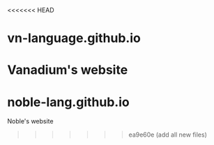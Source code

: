 <<<<<<< HEAD
# vn-language.github.io
Vanadium's website
=======
# noble-lang.github.io
Noble's website
>>>>>>> ea9e60e (add all new files)
